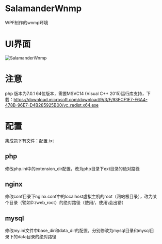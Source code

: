 # SalamanderWnmp
WPF制作的wnmp环境
# UI界面

![SalamanderWnmp](https://cloud.githubusercontent.com/assets/16663435/19766037/36fbe8fa-9c7e-11e6-92b1-d4537ca1cc0c.jpg)

# 注意
php 版本为7.0.1 64位版本，需要MSVC14 (Visual C++ 2015)运行库支持，下载：https://download.microsoft.com/download/9/3/F/93FCF1E7-E6A4-478B-96E7-D4B285925B00/vc_redist.x64.exe



# 配置

集成包下有文件：配置.txt
## php
修改php.ini中的extension_dir配置，改为php目录下ext目录的绝对路径

## nginx

修改conf目录下nginx.conf中的localhost虚拟主机的root（网站根目录），改为某个目录（譬如D:/web_root）的绝对路径（使用/，使用\会出错）

## mysql

修改my.ini文件中base_dir和data_dir的配置，分别修改为mysql目录和mysql目录下的data目录的绝对路径




